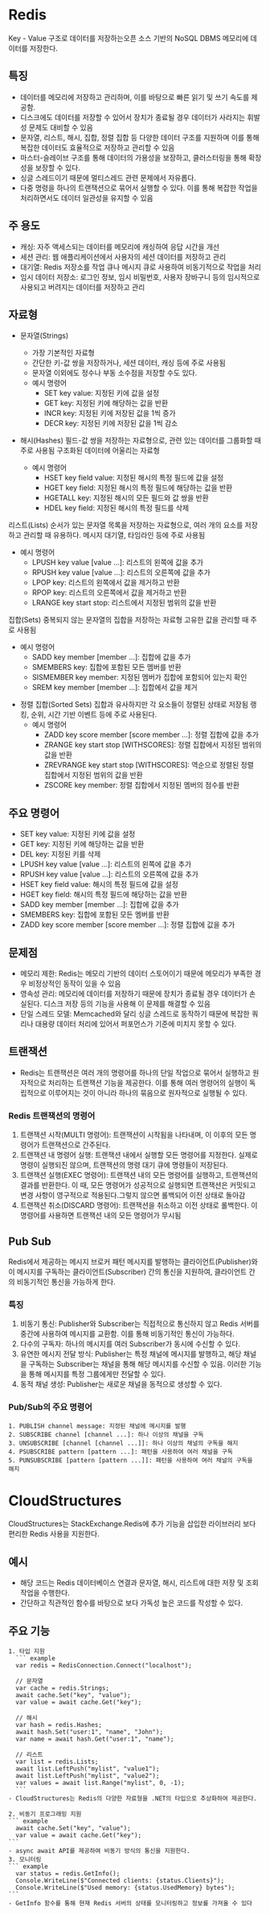# Redis
  Key - Value 구조로 데이터를 저장하는오픈 소스 기반의 NoSQL DBMS
  메모리에 데이터를 저장한다.

## 특징
* 데이터를 메모리에 저장하고 관리하며, 이를 바탕으로 빠른 읽기 및 쓰기 속도를 제공함.
* 디스크에도 데이터를 저장할 수 있어서 장치가 종료될 경우 데이터가 사라지는 휘발성 문제도 대비할 수 있음
* 문자열, 리스트, 해시, 집합, 정렬 집합 등 다양한 데이터 구조를 지원하며 이를 통해 복잡한 데이터도 효율적으로 저장하고 관리할 수 있음
* 마스터-슬레이브 구조를 통해 데이터의 가용성을 보장하고, 클러스터링을 통해 확장성을 보장할 수 있다.
* 싱글 스레드이기 때문에 멀티스레드 관련 문제에서 자유롭다.
* 다중 명령을 하나의 트랜잭션으로 묶어서 실행할 수 있다. 이를 통해 복잡한 작업을 처리하면서도 데이터 일관성을 유지할 수 있음  

## 주 용도
* 캐싱: 자주 액세스되는 데이터를 메모리에 캐싱하여 응답 시간을 개선
* 세션 관리: 웹 애플리케이션에서 사용자의 세션 데이터를 저장하고 관리
* 대기열: Redis 저장소를 작업 큐나 메시지 큐로 사용하여 비동기적으로 작업을 처리
* 임시 데이터 저장소: 로그인 정보, 임시 비밀번호, 사용자 장바구니 등의 임시적으로 사용되고 버려지는 데이터를 저장하고 관리

## 자료형
* 문자열(Strings)
  - 가장 기본적인 자료형
  - 간단한 키-값 쌍을 저장하거나, 세션 데이터, 캐싱 등에 주로 사용됨
  - 문자열 이외에도 정수나 부동 소수점을 저장할 수도 있다.
  - 예시 명령어
    * SET key value: 지정된 키에 값을 설정
    * GET key: 지정된 키에 해당하는 값을 반환
    * INCR key: 지정된 키에 저장된 값을 1씩 증가
    * DECR key: 지정된 키에 저장된 값을 1씩 감소

* 해시(Hashes)
필드-값 쌍을 저장하는 자료형으로, 관련 있는 데이터를 그룹화할 때 주로 사용됨
구조화된 데이터에 어울리는 자료형
  - 예시 명령어
    * HSET key field value: 지정된 해시의 특정 필드에 값을 설정
    * HGET key field: 지정된 해시의 특정 필드에 해당하는 값을 반환
    * HGETALL key: 지정된 해시의 모든 필드와 값 쌍을 반환
    * HDEL key field: 지정된 해시의 특정 필드를 삭제

리스트(Lists)
순서가 있는 문자열 목록을 저장하는 자료형으로, 여러 개의 요소를 저장하고 관리할 때 유용하다.
메시지 대기열, 타임라인 등에 주로 사용됨
  - 예시 명령어
    * LPUSH key value [value ...]: 리스트의 왼쪽에 값을 추가
    * RPUSH key value [value ...]: 리스트의 오른쪽에 값을 추가
    * LPOP key: 리스트의 왼쪽에서 값을 제거하고 반환
    * RPOP key: 리스트의 오른쪽에서 값을 제거하고 반환
    * LRANGE key start stop: 리스트에서 지정된 범위의 값을 반환

집합(Sets)
중복되지 않는 문자열의 집합을 저장하는 자료형
고유한 값을 관리할 때 주로 사용됨
  - 예시 명령어
    * SADD key member [member ...]: 집합에 값을 추가
    * SMEMBERS key: 집합에 포함된 모든 멤버를 반환
    * SISMEMBER key member: 지정된 멤버가 집합에 포함되어 있는지 확인
    * SREM key member [member ...]: 집합에서 값을 제거

* 정렬 집합(Sorted Sets)
집합과 유사하지만 각 요소들이 정렬된 상태로 저장됨
랭킹, 순위, 시간 기반 이벤트 등에 주로 사용된다.
  - 예시 명령어
    * ZADD key score member [score member ...]: 정렬 집합에 값을 추가
    * ZRANGE key start stop [WITHSCORES]: 정렬 집합에서 지정된 범위의 값을 반환
    * ZREVRANGE key start stop [WITHSCORES]: 역순으로 정렬된 정렬 집합에서 지정된 범위의 값을 반환
    * ZSCORE key member: 정렬 집합에서 지정된 멤버의 점수를 반환


## 주요 명령어
* SET key value: 지정된 키에 값을 설정
* GET key: 지정된 키에 해당하는 값을 반환
* DEL key: 지정된 키를 삭제
* LPUSH key value [value ...]: 리스트의 왼쪽에 값을 추가
* RPUSH key value [value ...]: 리스트의 오른쪽에 값을 추가
* HSET key field value: 해시의 특정 필드에 값을 설정
* HGET key field: 해시의 특정 필드에 해당하는 값을 반환
* SADD key member [member ...]: 집합에 값을 추가
* SMEMBERS key: 집합에 포함된 모든 멤버를 반환
* ZADD key score member [score member ...]: 정렬 집합에 값을 추가


## 문제점
* 메모리 제한: Redis는 메모리 기반의 데이터 스토어이기 때문에 메모리가 부족한 경우 비정상적인 동작이 있을 수 있음
* 영속성 관리: 메모리에 데이터를 저장하기 때문에 장치가 종료될 경우 데이터가 손실된다. 디스크 저장 등의 기능을 사용해 이 문제를 해결할 수 있음
* 단일 스레드 모델: Memcached와 달리 싱글 스레드로 동작하기 때문에 복잡한 쿼리나 대용량 데이터 처리에 있어서 퍼포먼스가 기준에 미치지 못할 수 있다. 



## 트랜잭션
* Redis는 트랜잭션은 여러 개의 명령어를 하나의 단일 작업으로 묶어서 실행하고 원자적으로 처리하는 트랜잭션 기능을 제공한다. 이를 통해 여러 명령어의 실행이 독립적으로 이루어지는 것이 아니라 하나의 묶음으로 원자적으로 실행될 수 있다. 

### Redis 트랜잭션의 명령어
  1. 트랜잭션 시작(MULTI 명령어): 트랜잭션이 시작됨을 나타내며, 이 이후의 모든 명령어가 트랜잭션으로 간주된다.
  2. 트랜잭션 내 명령어 실행: 트랜잭션 내에서 실행할 모든 명령어를 지정한다. 실제로 명령이 실행되진 않으며, 트랜잭션의 명령 대기 큐에 명령들이 저장된다.
  3. 트랜잭션 실행(EXEC 명령어): 트랜잭션 내의 모든 명령어를 실행하고, 트랜잭션의 결과를 반환한다. 이 때, 모든 명령어가 성공적으로 실행되면 트랜잭션은 커밋되고 변경 사항이 영구적으로 적용된다.그렇지 않으면 롤백되어 이전 상태로 돌아감
  4. 트랜잭션 취소(DISCARD 명령어): 트랜잭션을 취소하고 이전 상태로 롤백한다. 이 명령어를 사용하면 트랜잭션 내의 모든 명령어가 무시됨


## Pub Sub
  Redis에서 제공하는 메시지 브로커 패턴
  메시지를 발행하는 클라이언트(Publisher)와 이 메시지를 구독하는 클라이언트(Subscriber) 간의 통신을 지원하여, 클라이언트 간의 비동기적인 통신을 가능하게 한다.

  ### 특징
  1. 비동기 통신: Publisher와 Subscriber는 직접적으로 통신하지 않고 Redis 서버를 중간에 사용하여 메시지를 교환함. 이를 통해 비동기적인 통신이 가능하다.
  2. 다수의 구독자: 하나의 메시지를 여러 Subscriber가 동시에 수신할 수 있다.
  3. 유연한 메시지 전달 방식: Publisher는 특정 채널에 메시지를 발행하고, 해당 채널을 구독하는 Subscriber는 채널을 통해 해당 메시지를 수신할 수 있음. 이러한 기능을 통해 메시지를 특정 그룹에게만 전달할 수 있다.
  4. 동적 채널 생성: Publisher는 새로운 채널을 동적으로 생성할 수 있다.

  ### Pub/Sub의 주요 명령어
    1. PUBLISH channel message: 지정된 채널에 메시지를 발행
    2. SUBSCRIBE channel [channel ...]: 하나 이상의 채널을 구독
    3. UNSUBSCRIBE [channel [channel ...]]: 하나 이상의 채널의 구독을 해지
    4. PSUBSCRIBE pattern [pattern ...]: 패턴을 사용하여 여러 채널을 구독
    5. PUNSUBSCRIBE [pattern [pattern ...]]: 패턴을 사용하여 여러 채널의 구독을 해지



# CloudStructures
  CloudStructures는 StackExchange.Redis에 추가 기능을 삽입한 라이브러리
  보다 편리한 Redis 사용을 지원한다.

  ## 예시

  - 해당 코드는 Redis 데이터베이스 연결과 문자열, 해시, 리스트에 대한 저장 및 조회 작업을 수행한다.
  - 간단하고 직관적인 함수를 바탕으로 보다 가독성 높은 코드를 작성할 수 있다.

  ## 주요 기능
    1. 타입 지원
      ``` example
      var redis = RedisConnection.Connect("localhost");

      // 문자열
      var cache = redis.Strings;
      await cache.Set("key", "value");
      var value = await cache.Get("key");

      // 해시
      var hash = redis.Hashes;
      await hash.Set("user:1", "name", "John");
      var name = await hash.Get("user:1", "name");

      // 리스트
      var list = redis.Lists;
      await list.LeftPush("mylist", "value1");
      await list.LeftPush("mylist", "value2");
      var values = await list.Range("mylist", 0, -1);
      ```
    - CloudStructures는 Redis의 다양한 자료형을 .NET의 타입으로 추상화하여 제공한다.

    2. 비동기 프로그래밍 지원
    ``` example
      await cache.Set("key", "value");
      var value = await cache.Get("key");
    ```
    - async await API를 제공하여 비동기 방식의 통신을 지원한다.
    3. 모니터링
    ``` example
      var status = redis.GetInfo();
      Console.WriteLine($"Connected clients: {status.Clients}");
      Console.WriteLine($"Used memory: {status.UsedMemory} bytes");
    ```
    - GetInfo 함수를 통해 현재 Redis 서버의 상태를 모니터링하고 정보를 가져올 수 있다


